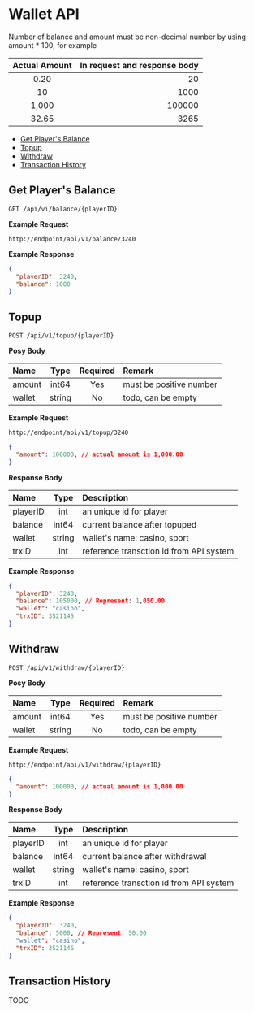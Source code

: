 # Wallet API

Number of balance and amount must be non-decimal number by using amount * 100, for example

| Actual Amount | In request and response body |
| :-----------: | ---------------------------: |
| 0.20 | 20 |
| 10 | 1000|
| 1,000 | 100000 |
| 32.65 | 3265 |

- [Get Player's Balance](#get-players-balance)
- [Topup](#topup)
- [Withdraw](#withdraw)
- [Transaction History](#transaction-history)

## Get Player's Balance

```HTTP
GET /api/vi/balance/{playerID}
```

**Example Request**

```HTTP
http://endpoint/api/v1/balance/3240
```

**Example Response**

```json
{
  "playerID": 3240,
  "balance": 1000
}
```

## Topup

```HTTP
POST /api/v1/topup/{playerID}
```

**Posy Body**

| Name | Type | Required | Remark |
| :----- | :-----: | :-----: | :----- |
| amount | int64 | Yes | must be positive number  |
| wallet | string | No | todo, can be empty |

**Example Request**

```HTTP
http://endpoint/api/v1/topup/3240
```

```json
{
  "amount": 100000, // actual amount is 1,000.00
}
```

**Response Body**

| Name | Type | Description |
| :----- | :-----: | :----- |
| playerID | int | an unique id for player |
| balance | int64 | current balance after topuped |
| wallet | string | wallet's name: casino, sport |
| trxID | int | reference transction id from API system |

**Example Response**

```json
{
  "playerID": 3240,
  "balance": 105000, // Represent: 1,050.00
  "wallet": "casino",
  "trxID": 3521145
}
```

## Withdraw

```HTTP
POST /api/v1/withdraw/{playerID}
```


**Posy Body**

| Name | Type | Required | Remark |
| :----- | :-----: | :-----: | :----- |
| amount | int64 | Yes | must be positive number |
| wallet | string | No | todo, can be empty |

**Example Request**

```HTTP
http://endpoint/api/v1/withdraw/{playerID}
```

```json
{
  "amount": 100000, // actual amount is 1,000.00
}
```

**Response Body**

| Name | Type | Description |
| :----- | :-----: | :----- |
| playerID | int | an unique id for player |
| balance | int64 | current balance after withdrawal |
| wallet | string | wallet's name: casino, sport |
| trxID | int | reference transction id from API system |

**Example Response**

```json
{
  "playerID": 3240,
  "balance": 5000, // Represent: 50.00
  "wallet": "casino",
  "trxID": 3521146
}
```

## Transaction History

TODO